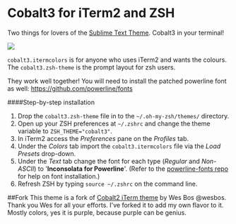 # Cobalt3 for iTerm2 and ZSH

Two things for lovers of the [Sublime Text Theme](https://github.com/wesbos/cobalt3). Cobalt3 in your terminal!

![](https://i.imgur.com/TSC8ewE.png)

`cobalt3.itermcolors` is for anyone who uses iTerm2 and wants the colours. The `cobalt3.zsh-theme` is the prompt layout for zsh users. 

They work well together! You will need to install the patched powerline font as well: <https://github.com/powerline/fonts>

####Step-by-step installation
1. Drop the `cobalt3.zsh-theme` file in to the `~/.oh-my-zsh/themes/` directory.
2. Open up your ZSH preferences at `~/.zshrc` and change the theme variable to `ZSH_THEME="cobalt3"`.
3. In iTerm2 access the *Preferences* pane on the *Profiles* tab.
4. Under the *Colors* tab import the `cobalt3.itermcolors` file via the *Load Presets* drop-down.
5. Under the *Text* tab change the font for each type (*Regular* and *Non-ASCII*) to '**Inconsolata for Powerline**'. (Refer to the [powerline-fonts repo](https://github.com/powerline/fonts) for help on font installation.)
6. Refresh ZSH by typing `source ~/.zshrc` on the command line.


##Fork
This theme is a fork of [Cobalt2 iTerm theme](https://github.com/wesbos/Cobalt2-iterm) by Wes Bos @wesbos. Thank you Wes for all your efforts. I've forked it to add my own flavor to it. Mostly colors, yes it is purple, because purple can be genius.

